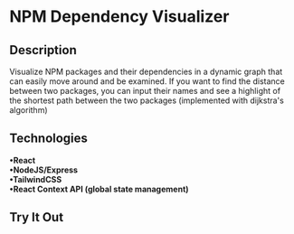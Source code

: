 # NPM Dependency Visualizer

## Description

Visualize NPM packages and their dependencies in a dynamic graph that can easily move around and be examined. If you want to find the distance between two packages, you can input their names and see a highlight of the shortest path between the two packages (implemented with dijkstra's algorithm)

## Technologies

**•React**<br/>
**•NodeJS/Express**<br/>
**•TailwindCSS**<br/>
**•React Context API (global state management)**<br/>

## Try It Out

